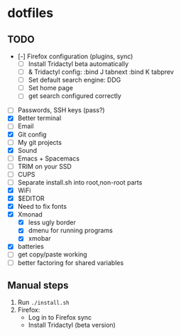 # dotfiles

## TODO

- [-] Firefox configuration (plugins, sync)
  - [ ] Install Tridactyl beta automatically
  - [ ] & Tridactyl config:
          :bind J tabnext
          :bind K tabprev
  - [ ] Set default search engine: DDG
  - [ ] Set home page
  - [ ] get search configured correctly
- [ ] Passwords, SSH keys (pass?)
- [x] Better terminal
- [ ] Email
- [x] Git config
- [ ] My git projects
- [x] Sound
- [ ] Emacs + Spacemacs
- [ ] TRIM on your SSD
- [ ] CUPS
- [ ] Separate install.sh into root,non-root parts
- [x] WiFi
- [x] $EDITOR
- [x] Need to fix fonts
- [x] Xmonad
  - [x] less ugly border
  - [x] dmenu for running programs
  - [x] xmobar
- [x] batteries
- [ ] get copy/paste working
- [ ] better factoring for shared variables

## Manual steps

1. Run `./install.sh`
2. Firefox:
   - Log in to Firefox sync
   - Install Tridactyl (beta version)
